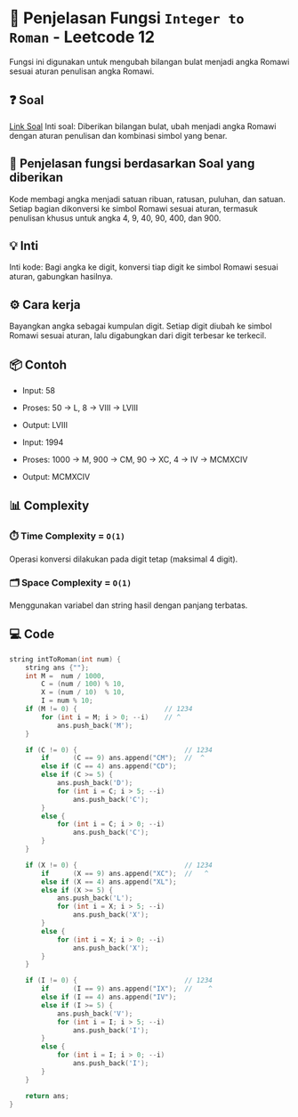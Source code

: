 # 📝 Penjelasan Fungsi `Integer to Roman` - Leetcode 12

Fungsi ini digunakan untuk mengubah bilangan bulat menjadi angka Romawi sesuai aturan penulisan angka Romawi.

## ❓ Soal

[Link Soal](https://leetcode.com/problems/integer-to-roman/description/?envType=problem-list-v2&envId=math)
Inti soal: Diberikan bilangan bulat, ubah menjadi angka Romawi dengan aturan penulisan dan kombinasi simbol yang benar.

## 🔗 Penjelasan fungsi berdasarkan Soal yang diberikan

Kode membagi angka menjadi satuan ribuan, ratusan, puluhan, dan satuan. Setiap bagian dikonversi ke simbol Romawi sesuai aturan, termasuk penulisan khusus untuk angka 4, 9, 40, 90, 400, dan 900.

## 💡 Inti

Inti kode: Bagi angka ke digit, konversi tiap digit ke simbol Romawi sesuai aturan, gabungkan hasilnya.

## ⚙️ Cara kerja

Bayangkan angka sebagai kumpulan digit. Setiap digit diubah ke simbol Romawi sesuai aturan, lalu digabungkan dari digit terbesar ke terkecil.

## 📦 Contoh

- Input: 58
- Proses: 50 → L, 8 → VIII → LVIII
- Output: LVIII

- Input: 1994
- Proses: 1000 → M, 900 → CM, 90 → XC, 4 → IV → MCMXCIV
- Output: MCMXCIV

## 📊 Complexity

### ⏱️ Time Complexity = `O(1)`

Operasi konversi dilakukan pada digit tetap (maksimal 4 digit).

### 🗂️ Space Complexity = `O(1)`

Menggunakan variabel dan string hasil dengan panjang terbatas.

## 💻 Code

```cpp []
string intToRoman(int num) {
    string ans {""};
    int M =  num / 1000,
        C = (num / 100) % 10,
        X = (num / 10)  % 10,
        I = num % 10;
    if (M != 0) {                      // 1234
        for (int i = M; i > 0; --i)    // ^
            ans.push_back('M');
    }

    if (C != 0) {                           // 1234
        if      (C == 9) ans.append("CM");  //  ^
        else if (C == 4) ans.append("CD");
        else if (C >= 5) {
            ans.push_back('D');
            for (int i = C; i > 5; --i)
                ans.push_back('C');
        }
        else {
            for (int i = C; i > 0; --i)
                ans.push_back('C');
        }
    }

    if (X != 0) {                           // 1234
        if      (X == 9) ans.append("XC");  //   ^
        else if (X == 4) ans.append("XL");
        else if (X >= 5) {
            ans.push_back('L');
            for (int i = X; i > 5; --i)
                ans.push_back('X');
        }
        else {
            for (int i = X; i > 0; --i)
                ans.push_back('X');
        }
    }

    if (I != 0) {                           // 1234
        if      (I == 9) ans.append("IX");  //    ^
        else if (I == 4) ans.append("IV");
        else if (I >= 5) {
            ans.push_back('V');
            for (int i = I; i > 5; --i)
                ans.push_back('I');
        }
        else {
            for (int i = I; i > 0; --i)
                ans.push_back('I');
        }
    }

    return ans;
}
```
